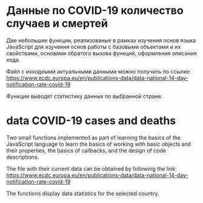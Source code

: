 # Данные по COVID-19 количество случаев и смертей

Две небольшие функции, реализованые в рамках изучения основ языка JavaScript для изучения основ работы с базовыми объектами и их свойствами, основами обратого вызова функций, оформления описания кода.

Файл с ихходными актуальными данными можно получить по ссылке:
https://www.ecdc.europa.eu/en/publications-data/data-national-14-day-notification-rate-covid-19 

Функции выводят статистику данных по выбранной стране. 

# data COVID-19 cases and deaths
Two small functions implemented as part of learning the basics of the JavaScript language to learn the basics of working with basic objects and their properties, the basics of callbacks, and the design of code descriptions.

The file with their current data can be obtained by following the link:
https://www.ecdc.europa.eu/en/publications-data/data-national-14-day-notification-rate-covid-19 

The functions display data statistics for the selected country.
